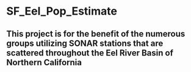 # SF_Eel_Pop_Estimate

## This project is for the benefit of the numerous groups utilizing SONAR stations that are scattered throughout the Eel River Basin of Northern California






